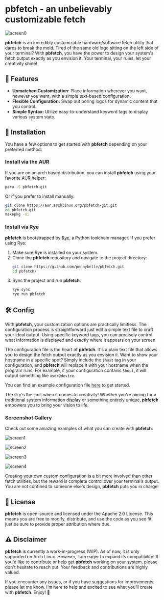 # pbfetch - an unbelievably customizable fetch

![screen0](gallery/screen0.png)

**pbfetch** is an incredibly customizable hardware/software fetch utility that
dares to break the mold. Tired of the same old logo sitting on the left side of
your terminal? With **pbfetch**, you have the power to design your system's
fetch output exactly as you envision it. Your terminal, your rules, let your
creativity shine!

## 🌟 Features

- **Unmatched Customization:** Place information wherever you want, however you
  want, with a simple text-based configuration.
- **Flexible Configuration:** Swap out boring logos for dynamic content that you
  control.
- **Simple Syntax:** Utilize easy-to-understand keyword tags to display various
  system stats.

## 🚀 Installation

You have a few options to get started with **pbfetch** depending on your
preferred method:

### Install via the AUR

If you are on an arch based distribution, you can install **pbfetch** using your
favorite AUR helper:

```bash
paru -S pbfetch-git
```

Or if you prefer to install manually:

```bash
git clone https://aur.archlinux.org/pbfetch-git.git
cd pbfetch-git
makepkg -si
```

### Install via Rye

**pbfetch** is bootstrapped by [Rye](https://rye.astral.sh/), a Python toolchain
manager. If you prefer using Rye:

1. Make sure Rye is installed on your system.
2. Clone the **pbfetch** repository and navigate to the project directory:
   ```bash
   git clone https://github.com/pennybelle/pbfetch.git
   cd pbfetch/
   ```
3. Sync the project and run **pbfetch**:
   ```bash
   rye sync
   rye run pbfetch
   ```

## 🛠️ Config

With **pbfetch**, your customization options are practically limitless. The
configuration process is straightforward just edit a simple text file to craft
your ideal output. Using specific keyword tags, you can precisely control what
information is displayed and exactly where it appears on your screen.

The configuration file is the heart of **pbfetch**. It's a plain text file that
allows you to design the fetch output exactly as you envision it. Want to show
your hostname in a specific spot? Simply include the `$host` tag in your
configuration, and **pbfetch** will replace it with your hostname when the
program runs. For example, if your configuration contains `$host`, it will
output something like `user@device`.

You can find an example configuration file [here](src/pbfetch/config/config.txt)
to get started.

The sky's the limit when it comes to creativity! Whether you're aiming for a
traditional system information display or something entirely unique, **pbfetch**
empowers you to bring your vision to life.

### Screenshot Gallery

Check out some amazing examples of what you can create with **pbfetch**:

![screen1](gallery/screen1.png)

![screen2](gallery/screen2.png)

![screen3](gallery/screen3.png)

![screen4](gallery/screen4.png)

Creating your own custom configuration is a bit more involved than other fetch
utilities, but the reward is complete control over your terminal’s output. You
are not confined to someone else's design, **pbfetch** puts you in charge!

## 📜 License

**pbfetch** is open-source and licensed under the Apache 2.0 License. This means
you are free to modify, distribute, and use the code as you see fit, just be
sure to provide proper attribution where due.

## ⚠️ Disclaimer

**pbfetch** is currently a work-in-progress (WIP). As of now, it is only
supported on Arch Linux. However, I am eager to expand its compatibility! If
you'd like to contribute or help get **pbfetch** working on your system, please
don't hesitate to reach out. Your feedback and contributions are highly valued.

If you encounter any issues, or if you have suggestions for improvements, please
let me know. I’m here to help and excited to see what you’ll create with
**pbfetch**. Enjoy! 🎉
